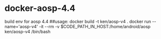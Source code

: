 # docker-aosp-4.4
build env for aosp 4.4
##usage: 
 docker build -t ken/aosp-v4 .
 docker run --name='aosp-v4' -it --rm -v $CODE_PATH_IN_HOST:/home/android/aosp ken/aosp-v4 /bin/bash
